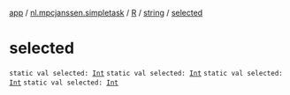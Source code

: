 [app](../../../index.md) / [nl.mpcjanssen.simpletask](../../index.md) / [R](../index.md) / [string](index.md) / [selected](.)

# selected

`static val selected: `[`Int`](https://kotlinlang.org/api/latest/jvm/stdlib/kotlin/-int/index.html)
`static val selected: `[`Int`](https://kotlinlang.org/api/latest/jvm/stdlib/kotlin/-int/index.html)
`static val selected: `[`Int`](https://kotlinlang.org/api/latest/jvm/stdlib/kotlin/-int/index.html)
`static val selected: `[`Int`](https://kotlinlang.org/api/latest/jvm/stdlib/kotlin/-int/index.html)